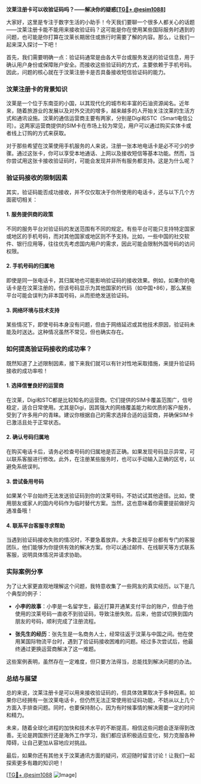 **汶莱注册卡可以收验证码吗？——解决你的疑惑[[TG💪+ @esim1088](https://t.me/s/esim1088)]**

大家好，这里是专注于数字生活的小助手！今天我们要聊一个很多人都关心的话题——汶莱注册卡能不能用来接收验证码？这可能是你在使用某些国际服务时遇到的问题，也可能是你打算在汶莱长期居住或旅行时需要了解的内容。那么，让我们一起来深入探讨一下吧！

首先，我们需要明确一点：验证码通常是由各大平台或服务发送的验证信息，用于确认用户身份或保障账户安全。而接收这些验证码的方式，主要依赖于手机号码。因此，问题的核心就在于汶莱注册卡是否具备接收短信验证码的能力。

### 汶莱注册卡的背景知识

汶莱是一个位于东南亚的小国，以其现代化的城市和丰富的石油资源闻名。近年来，随着旅游业的发展以及对外交流的增多，越来越多的人开始关注汶莱的生活方式和通讯设施。汶莱的通信运营商主要有两家，分别是Digi和STC（Smart电信公司）。这两家运营商提供的SIM卡在市场上较为常见，用户可以通过购买实体卡或者线上订购的方式来获取。

对于那些希望在汶莱使用手机服务的人来说，注册一张本地电话卡是必不可少的步骤。通过这张卡，你可以享受本地通话、上网以及接收短信等基本功能。然而，当你尝试用这张卡接收验证码时，可能会发现并非所有服务都支持。这是为什么呢？

### 验证码接收的限制因素

其实，验证码能否成功接收，并不仅仅取决于你所使用的电话卡，还与以下几个方面密切相关：

#### 1. **服务提供商的政策**
   不同的服务平台对验证码的发送范围有不同的规定。有些平台可能只支持特定国家或地区的手机号码，而对其他国家或地区则不予支持。比如，一些中国的社交软件、银行应用等，往往优先考虑国内用户的需求，因此可能会限制外国号码的访问权限。

#### 2. **手机号码的归属地**
   即使是同一张电话卡，其归属地也可能影响验证码的接收效果。例如，如果你的电话卡是在汶莱注册的，但该号码显示为其他国家的代码（如中国+86），那么某些平台可能会误判为非本国号码，从而拒绝发送验证码。

#### 3. **网络环境与技术支持**
   某些情况下，即使号码本身没有问题，但由于网络延迟或其他技术原因，验证码未能及时送达。这种情况虽然不常见，但也确实存在。

### 如何提高验证码接收的成功率？

既然知道了上述限制因素，接下来我们就可以有针对性地采取措施，来提升验证码接收的成功率啦！

#### 1. **选择信誉良好的运营商**
   在汶莱，Digi和STC都是比较知名的运营商。它们提供的SIM卡覆盖范围广，信号稳定，适合日常使用。尤其是Digi，因其强大的网络覆盖能力和优质的客户服务，受到了许多用户的青睐。建议你根据自己的需求选择合适的运营商，并确保SIM卡已激活且处于正常状态。

#### 2. **确认号码归属地**
   在购买电话卡后，请务必检查号码的归属地是否正确。如果发现号码显示异常，可以联系客服进行修改。此外，在注册某些服务时，也可以手动输入正确的区号，以避免系统误判。

#### 3. **尝试备用号码**
   如果某个平台始终无法发送验证码到你的汶莱号码，不妨试试其他途径。比如，使用朋友或家人的国内号码作为临时替代方案。当然，这也意味着你需要提前做好沟通准备哦！

#### 4. **联系平台客服寻求帮助**
   当遇到验证码接收失败的情况时，不要急着放弃。大多数正规平台都有专门的客服团队，他们能够为你提供有效的解决方案。你可以通过邮件、在线聊天等方式联系客服，说明具体情况并请求协助。

### 实际案例分享

为了让大家更直观地理解这个问题，我特意收集了一些网友的真实经历。以下是几个典型的例子：

- **小李的故事**：小李是一名留学生，最近打算开通某支付平台的账户，但由于他使用的汶莱号码一直收不到验证码，导致注册失败。后来，他尝试切换到国内朋友的号码，顺利完成了注册流程。
  
- **张先生的经历**：张先生是一名商务人士，经常往返于汶莱与中国之间。他在使用某国际物流平台时，遇到了验证码接收困难的问题。经过多次尝试后，他最终通过更换运营商解决了这一难题。

这些案例表明，虽然存在一定难度，但只要方法得当，总能找到解决问题的办法。

### 总结与展望

总的来说，汶莱注册卡是可以用来接收验证码的，但具体效果取决于多种因素。如果你已经拥有一张汶莱电话卡，但仍然无法正常使用验证码功能，不妨从以上几个方面入手排查问题。同时，也要保持耐心，因为有时候事情的解决需要一定的时间和精力。

未来，随着全球化进程的加快和技术水平的不断提高，相信这些问题会逐渐得到改善。无论是跨国旅行还是海外工作学习，我们都应该积极适应变化，努力克服各种障碍，让自己更加从容地应对挑战。

最后，如果你还有其他关于汶莱通讯方面的疑问，欢迎随时留言讨论！让我们一起探索更多有趣的知识吧！

[[TG💪+ @esim1088](https://t.me/s/esim1088) ![Image](https://i.postimg.cc/4NQfJmqS/Snipaste-2025-05-13-00-14-12.png)]